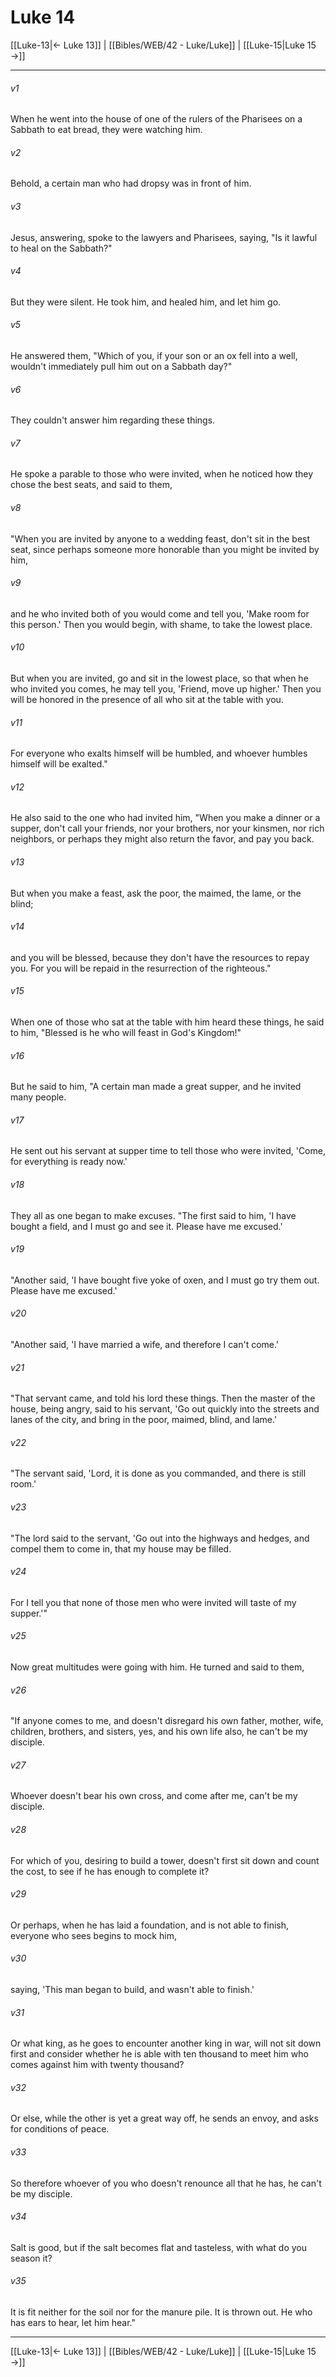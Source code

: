 # Luke 14

[[Luke-13|← Luke 13]] | [[Bibles/WEB/42 - Luke/Luke]] | [[Luke-15|Luke 15 →]]
***



###### v1 
When he went into the house of one of the rulers of the Pharisees on a Sabbath to eat bread, they were watching him. 

###### v2 
Behold, a certain man who had dropsy was in front of him. 

###### v3 
Jesus, answering, spoke to the lawyers and Pharisees, saying, "Is it lawful to heal on the Sabbath?" 

###### v4 
But they were silent. He took him, and healed him, and let him go. 

###### v5 
He answered them, "Which of you, if your son or an ox fell into a well, wouldn't immediately pull him out on a Sabbath day?" 

###### v6 
They couldn't answer him regarding these things. 

###### v7 
He spoke a parable to those who were invited, when he noticed how they chose the best seats, and said to them, 

###### v8 
"When you are invited by anyone to a wedding feast, don't sit in the best seat, since perhaps someone more honorable than you might be invited by him, 

###### v9 
and he who invited both of you would come and tell you, 'Make room for this person.' Then you would begin, with shame, to take the lowest place. 

###### v10 
But when you are invited, go and sit in the lowest place, so that when he who invited you comes, he may tell you, 'Friend, move up higher.' Then you will be honored in the presence of all who sit at the table with you. 

###### v11 
For everyone who exalts himself will be humbled, and whoever humbles himself will be exalted." 

###### v12 
He also said to the one who had invited him, "When you make a dinner or a supper, don't call your friends, nor your brothers, nor your kinsmen, nor rich neighbors, or perhaps they might also return the favor, and pay you back. 

###### v13 
But when you make a feast, ask the poor, the maimed, the lame, or the blind; 

###### v14 
and you will be blessed, because they don't have the resources to repay you. For you will be repaid in the resurrection of the righteous." 

###### v15 
When one of those who sat at the table with him heard these things, he said to him, "Blessed is he who will feast in God's Kingdom!" 

###### v16 
But he said to him, "A certain man made a great supper, and he invited many people. 

###### v17 
He sent out his servant at supper time to tell those who were invited, 'Come, for everything is ready now.' 

###### v18 
They all as one began to make excuses. "The first said to him, 'I have bought a field, and I must go and see it. Please have me excused.' 

###### v19 
"Another said, 'I have bought five yoke of oxen, and I must go try them out. Please have me excused.' 

###### v20 
"Another said, 'I have married a wife, and therefore I can't come.' 

###### v21 
"That servant came, and told his lord these things. Then the master of the house, being angry, said to his servant, 'Go out quickly into the streets and lanes of the city, and bring in the poor, maimed, blind, and lame.' 

###### v22 
"The servant said, 'Lord, it is done as you commanded, and there is still room.' 

###### v23 
"The lord said to the servant, 'Go out into the highways and hedges, and compel them to come in, that my house may be filled. 

###### v24 
For I tell you that none of those men who were invited will taste of my supper.'" 

###### v25 
Now great multitudes were going with him. He turned and said to them, 

###### v26 
"If anyone comes to me, and doesn't disregard his own father, mother, wife, children, brothers, and sisters, yes, and his own life also, he can't be my disciple. 

###### v27 
Whoever doesn't bear his own cross, and come after me, can't be my disciple. 

###### v28 
For which of you, desiring to build a tower, doesn't first sit down and count the cost, to see if he has enough to complete it? 

###### v29 
Or perhaps, when he has laid a foundation, and is not able to finish, everyone who sees begins to mock him, 

###### v30 
saying, 'This man began to build, and wasn't able to finish.' 

###### v31 
Or what king, as he goes to encounter another king in war, will not sit down first and consider whether he is able with ten thousand to meet him who comes against him with twenty thousand? 

###### v32 
Or else, while the other is yet a great way off, he sends an envoy, and asks for conditions of peace. 

###### v33 
So therefore whoever of you who doesn't renounce all that he has, he can't be my disciple. 

###### v34 
Salt is good, but if the salt becomes flat and tasteless, with what do you season it? 

###### v35 
It is fit neither for the soil nor for the manure pile. It is thrown out. He who has ears to hear, let him hear."

***
[[Luke-13|← Luke 13]] | [[Bibles/WEB/42 - Luke/Luke]] | [[Luke-15|Luke 15 →]]
